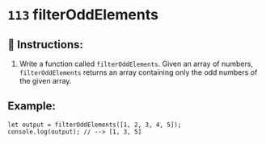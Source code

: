 # `113` filterOddElements

## 📝 Instructions:

1. Write a function called `filterOddElements`. Given an array of numbers, `filterOddElements` returns an array containing only the odd numbers of the given array.

## Example:

```Js
let output = filterOddElements([1, 2, 3, 4, 5]);
console.log(output); // --> [1, 3, 5]
```